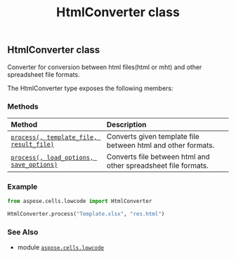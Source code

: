 ﻿---
title: HtmlConverter class
second_title: Aspose.Cells for Python via .NET API References
description: 
type: docs
weight: 20
url: /aspose.cells.lowcode/htmlconverter/
is_root: false
---

## HtmlConverter class

Converter for conversion between html files(html or mht) and other spreadsheet file formats.



The HtmlConverter type exposes the following members:

### Methods
| Method | Description |
| :- | :- |
| [`process(, template_file, result_file)`](/cells/python-net/aspose.cells.lowcode/htmlconverter/process/#system.string-system.string) | Converts given template file between html and other formats. |
| [`process(, load_options, save_options)`](/cells/python-net/aspose.cells.lowcode/htmlconverter/process/#aspose.cells.lowcode.lowcodeloadoptions-aspose.cells.lowcode.lowcodesaveoptions) | Converts file between html and other spreadsheet file formats. |



### Example 


```python
from aspose.cells.lowcode import HtmlConverter

HtmlConverter.process("Template.xlsx", "res.html")

```

### See Also
* module [`aspose.cells.lowcode`](..)

